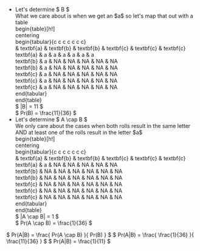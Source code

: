 <ul>
<li> Let's determine $ B $ <br/> 
What we care about is when we get an $a$ so let's map that out with a table <br/> 
begin{table}[h!] <br/> 
centering <br/> 
begin{tabular}{c c c c c c c} <br/> 
& textbf{a} & textbf{b} & textbf{b} & textbf{c} & textbf{c} & textbf{c} <br/> 
textbf{a} & a & a & a & a & a & a <br/> 
textbf{b} & a & NA & NA & NA & NA & NA <br/> 
textbf{b} & a & NA & NA & NA & NA & NA <br/> 
textbf{c} & a & NA & NA & NA & NA & NA <br/> 
textbf{c} & a & NA & NA & NA & NA & NA <br/> 
textbf{c} & a & NA & NA & NA & NA & NA <br/> 
end{tabular} <br/> 
end{table} <br/> 
$ |B| = 11 $ <br/> 
$ Pr(B) = \frac{11}{36} $
	<li> Let's determine $ A \cap B $ <br/> 
	      We only care about the cases when both rolls result in the same letter AND at least one of the rolls result in the letter $a$ <br/> 
begin{table}[h!] <br/> 
centering <br/> 
begin{tabular}{c c c c c c c} <br/> 
& textbf{a} & textbf{b} & textbf{b} & textbf{c} & textbf{c} & textbf{c} <br/> 
textbf{a} & a & NA & NA & NA & NA & NA <br/> 
textbf{b} & NA & NA & NA & NA & NA & NA <br/> 
textbf{b} & NA & NA & NA & NA & NA & NA <br/> 
textbf{c} & NA & NA & NA & NA & NA & NA <br/> 
textbf{c} & NA & NA & NA & NA & NA & NA <br/> 
textbf{c} & NA & NA & NA & NA & NA & NA <br/> 
end{tabular} <br/> 
end{table} <br/> 
$ |A \cap B| = 1 $ <br/> 
$ Pr(A \cap B) = \frac{1}{36} $
</ul>
$ Pr(A|B) = \frac{ Pr(A \cap B) }{ Pr(B) } $ 
$ Pr(A|B) = \frac{ \frac{1}{36} }{ \frac{11}{36} } $ 
$ Pr(A|B) = \frac{1}{11} $
